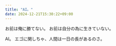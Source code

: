 ```yaml
---
title: "AI。"
date: 2024-12-21T15:30:22+09:00
---
```

お前は俺に勝てない。
お前は自分の為に生きていない。

AI。
エゴに関しちゃ、人間は一日の長があるのさ。
